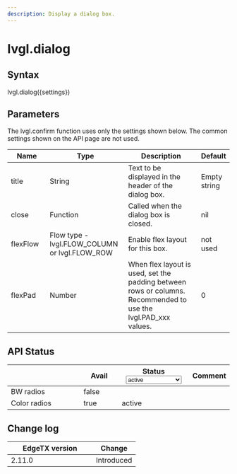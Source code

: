 ```yaml
---
description: Display a dialog box.
---
```


# lvgl.dialog

## Syntax

lvgl.dialog({settings})

## Parameters

The lvgl.confirm function uses only the settings shown below. The common settings shown on the API page are not used.

<table><thead><tr><th width="120">Name</th><th width="201">Type</th><th width="341">Description</th><th>Default</th></tr></thead><tbody><tr><td>title</td><td>String</td><td>Text to be displayed in the header of the dialog box.</td><td>Empty string</td></tr><tr><td>close</td><td>Function</td><td>Called when the dialog box is closed.</td><td>nil</td></tr><tr><td>flexFlow</td><td>Flow type - lvgl.FLOW_COLUMN or lvgl.FLOW_ROW</td><td>Enable flex layout for this box.</td><td>not used</td></tr><tr><td>flexPad</td><td>Number</td><td>When flex layout is used, set the padding between rows or columns.<br>Recommended to use the lvgl.PAD_xxx values.</td><td>0</td></tr></tbody></table>

## API Status

<table><thead><tr><th width="153"></th><th width="72" data-type="checkbox">Avail</th><th width="145">Status<select><option value="93c8b010d44e45efaec5c0c14d3992ac" label="active" color="blue"></option><option value="7e7074d1164048e3b0b24a02b4300f6c" label="to be depreciated" color="blue"></option></select></th><th>Comment</th></tr></thead><tbody><tr><td>BW radios</td><td>false</td><td></td><td></td></tr><tr><td>Color radios</td><td>true</td><td><span data-option="93c8b010d44e45efaec5c0c14d3992ac">active</span></td><td></td></tr></tbody></table>

## Change log

<table><thead><tr><th width="177">EdgeTX version</th><th>Change</th></tr></thead><tbody><tr><td>2.11.0</td><td>Introduced</td></tr></tbody></table>
